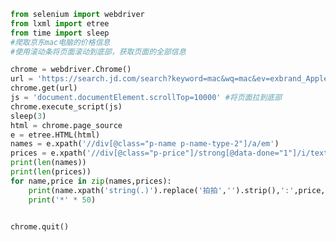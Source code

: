 
<BlogInfo title="35.selenium滚动条的使用" author="白日梦想猿" pv=0 read_times=0 pre_cost_time=0分34秒 category="爬虫学习" tag_list="['爬虫学习']" create_time="2020.06.09 15:57:48" update_time="2020.06.09 16:36:07" />

```python
from selenium import webdriver
from lxml import etree
from time import sleep
#爬取京东mac电脑的价格信息
#使用滚动条将页面滚动到底部，获取页面的全部信息

chrome = webdriver.Chrome()
url = 'https://search.jd.com/search?keyword=mac&wq=mac&ev=exbrand_Apple%5E'
chrome.get(url)
js = 'document.documentElement.scrollTop=10000' #将页面拉到底部
chrome.execute_script(js)
sleep(3)
html = chrome.page_source
e = etree.HTML(html)
names = e.xpath('//div[@class="p-name p-name-type-2"]/a/em')
prices = e.xpath('//div[@class="p-price"]/strong[@data-done="1"]/i/text()')
print(len(names))
print(len(prices))
for name,price in zip(names,prices):
    print(name.xpath('string(.)').replace('拍拍','').strip(),':',price,'元')
    print('*' * 50)


chrome.quit()
```
